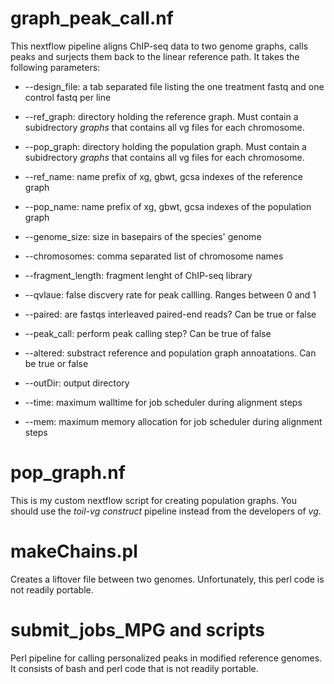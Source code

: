 # graph\_peak\_call.nf

This nextflow pipeline aligns ChIP-seq data to two genome graphs, calls peaks and surjects them back to the linear reference path. It takes the following parameters:
  - --design_file: a tab separated file listing the one treatment fastq and one control fastq per line
  - --ref_graph: directory holding the reference graph. Must contain a subidrectory _graphs_ that contains all vg files for each chromosome.
  - --pop_graph: directory holding the population graph. Must contain a subidrectory _graphs_ that contains all vg files for each chromosome.
  - --ref_name: name prefix of xg, gbwt, gcsa indexes of the reference graph
  - --pop_name: name prefix of xg, gbwt, gcsa indexes of the population graph

  - --genome_size: size in basepairs of the species' genome
  - --chromosomes:  comma separated list of chromosome names
  - --fragment_length: fragment lenght of ChIP-seq library
  - --qvlaue: false discvery rate for peak callling. Ranges between 0 and 1
  - --paired: are fastqs interleaved paired-end reads? Can be true or false
  - --peak_call: perform peak calling step? Can be true of false
  - --altered: substract reference and population graph annoatations. Can be true or false
  - --outDir: output directory
  - --time: maximum walltime for job scheduler during alignment steps
  - --mem: maximum memory allocation for job scheduler during alignment steps

# pop_graph.nf

This is my custom nextflow script for creating population graphs.
You should use the _toil-vg construct_ pipeline instead from the developers of _vg_.

# makeChains.pl

Creates a liftover file between two genomes. Unfortunately, this perl code is not readily portable.

# submit_jobs_MPG and scripts
Perl pipeline for calling personalized peaks in modified reference genomes. It consists of bash and perl code that is not readily portable.
